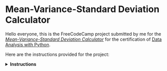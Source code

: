 # Mean-Variance-Standard Deviation Calculator


Hello everyone, this is the FreeCodeCamp project submitted by me for the [*Mean-Variance-Standard Deviation Calculator*](https://www.freecodecamp.org/learn/data-analysis-with-python/data-analysis-with-python-projects/mean-variance-standard-deviation-calculator) for the certification of [Data Analysis with Python](https://www.freecodecamp.org/learn/data-analysis-with-python/).

Here are the instructions provided for the project:

<details>
<summary><strong>Instructions</strong></summary>

Create a function named `calculate()` in [`mean_var_std.py`](./mean_var_std.py) that uses Numpy to output the mean, variance, standard deviation, max, min, and sum of the rows, columns, and elements in a 3 x 3 matrix.  

The input of the function should be a list containing 9 digits. The function should convert the list into a 3 x 3 Numpy array, and then return a dictionary containing the mean, variance, standard deviation, max, min, and sum along both axes and for the flattened matrix.  

The returned dictionary should follow this format:

```js
{
  'mean': [axis1, axis2, flattened],
  'variance': [axis1, axis2, flattened],
  'standard deviation': [axis1, axis2, flattened],
  'max': [axis1, axis2, flattened],
  'min': [axis1, axis2, flattened],
  'sum': [axis1, axis2, flattened]
}
```

If a list containing less than 9 elements is passed into the function, it should raise a ValueError exception with the message: "List must contain nine numbers." The values in the returned dictionary should be lists and not Numpy arrays.  

For example, calculate([0,1,2,3,4,5,6,7,8]) should return:  

```js
{
  'mean': [[3.0, 4.0, 5.0], [1.0, 4.0, 7.0], 4.0],
  'variance': [[6.0, 6.0, 6.0], [0.6666666666666666, 0.6666666666666666, 0.6666666666666666], 6.666666666666667],
  'standard deviation': [[2.449489742783178, 2.449489742783178, 2.449489742783178], [0.816496580927726, 0.816496580927726, 0.816496580927726], 2.581988897471611],
  'max': [[6, 7, 8], [2, 5, 8], 8],
  'min': [[0, 1, 2], [0, 3, 6], 0],
  'sum': [[9, 12, 15], [3, 12, 21], 36]
}
```

**Development**  
Write your code in mean_var_std.py. For development, you can use main.py to test your code. In order to run your code, type python3 main.py into the GitPod terminal and hit enter. This will cause the included CPython interpreter to run the main.py file.

**Testing**  
The unit tests for this project are in test_module.py. We imported the tests from test_module.py to main.py for your convenience.

**Submitting**  
Copy your project's URL and submit it to freeCodeCamp.
